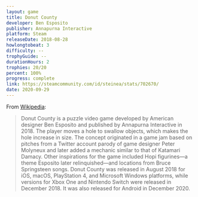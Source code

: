 ```yaml
---
layout: game
title: Donut County
developer: Ben Esposito
publisher: Annapurna Interactive
platform: Steam
releaseDate: 2018-08-28
howlongtobeat: 3
difficulty: --
trophyGuide: --
durationHours: 2
trophies: 20/20
percent: 100%
progress: complete
link: https://steamcommunity.com/id/steinea/stats/702670/
date: 2020-09-29
---
```


From [Wikipedia](https://en.wikipedia.org/wiki/Donut_County):

> Donut County is a puzzle video game developed by American designer Ben Esposito and published by Annapurna Interactive in 2018. The player moves a hole to swallow objects, which makes the hole increase in size. The concept originated in a game jam based on pitches from a Twitter account parody of game designer Peter Molyneux and later added a mechanic similar to that of Katamari Damacy. Other inspirations for the game included Hopi figurines—a theme Esposito later relinquished—and locations from Bruce Springsteen songs. Donut County was released in August 2018 for iOS, macOS, PlayStation 4, and Microsoft Windows platforms, while versions for Xbox One and Nintendo Switch were released in December 2018. It was also released for Android in December 2020.
